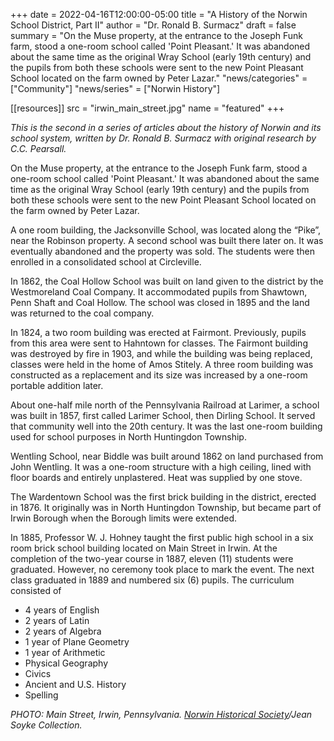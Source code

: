 +++
date    = 2022-04-16T12:00:00-05:00
title   = "A History of the Norwin School District, Part II"
author  = "Dr. Ronald B. Surmacz"
draft   = false
summary = "On the Muse property, at the entrance to the Joseph Funk farm, stood a one-room school called 'Point Pleasant.' It was abandoned about the same time as the original Wray School (early 19th century) and the pupils from both these schools were sent to the new Point Pleasant School located on the farm owned by Peter Lazar."
"news/categories" = ["Community"]
"news/series" = ["Norwin History"]

[[resources]]
 src = "irwin_main_street.jpg"
 name = "featured"
+++

*This is the second in a series of articles about the history of Norwin and its school system, written by Dr. Ronald B. Surmacz with original research by C.C. Pearsall.*

<!--more-->

On the Muse property, at the entrance to the Joseph Funk farm, stood a one-room school called 'Point Pleasant.' It was abandoned about the same time as the original Wray School (early 19th century) and the pupils from both these schools were sent to the new Point Pleasant School located on the farm owned by Peter Lazar.

A one room building, the Jacksonville School, was located along the “Pike”, near the Robinson property. A second school was built there later on. It was eventually abandoned and the property was sold. The students were then enrolled in a consolidated school at Circleville.

In 1862, the Coal Hollow School was built on land given to the district by the Westmoreland Coal Company. It accommodated pupils from Shawtown, Penn Shaft and Coal Hollow. The school was closed in 1895 and the land was returned to the coal company.

In 1824, a two room building was erected at Fairmont. Previously, pupils from this area were sent to Hahntown for classes. The Fairmont building was destroyed by fire in 1903, and while the building was being replaced, classes were held in the home of Amos Stitely. A three room building was constructed as a replacement and its size was increased by a one-room portable addition later.

About one-half mile north of the Pennsylvania Railroad at Larimer, a school was built in 1857, first called Larimer School, then Dirling School. It served that community well into the 20th century. It was the last one-room building used for school purposes in North Huntingdon Township.

Wentling School, near Biddle was built around 1862 on land purchased from John Wentling. It was a one-room structure with a high ceiling, lined with floor boards and entirely unplastered. Heat was supplied by one stove.

The Wardentown School was the first brick building in the district, erected in 1876. It originally was in North Huntingdon Township, but became part of Irwin Borough when the Borough limits were extended.

In 1885, Professor W. J. Hohney taught the first public high school in a six room brick school building located on Main Street in Irwin. At the completion of the two-year course in 1887, eleven (11) students were graduated. However, no ceremony took place to mark the event. The next class graduated in 1889 and numbered six (6) pupils. The curriculum consisted of

* 4 years of English
* 2 years of Latin
* 2 years of Algebra
* 1 year of Plane Geometry
* 1 year of Arithmetic
* Physical Geography
* Civics
* Ancient and U.S. History
* Spelling

*PHOTO: Main Street, Irwin, Pennsylvania. [Norwin Historical Society](http://norwinhistoricalsociety.org)/Jean Soyke Collection.*
